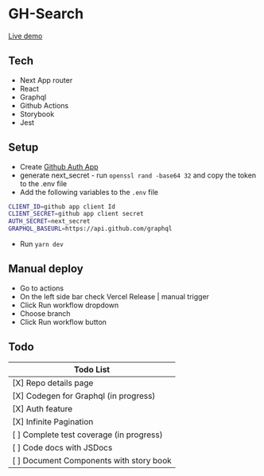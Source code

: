 # GH-Search
[Live demo](https://github-search-two-ivory.vercel.app/)

## Tech

- Next App router
- React
- Graphql
- Github Actions
- Storybook
- Jest


## Setup

- Create [Github Auth App](https://docs.github.com/en/apps/oauth-apps/building-oauth-apps/creating-an-oauth-app)
- generate next_secret - run ```openssl rand -base64 32``` and copy the token to the .env file
- Add the following variables to the `.env` file 

```sh
CLIENT_ID=github app client Id 
CLIENT_SECRET=github app client secret
AUTH_SECRET=next_secret
GRAPHQL_BASEURL=https://api.github.com/graphql
```
- Run ```yarn dev```


## Manual deploy

- Go to actions
- On the left side bar check Vercel Release | manual trigger
- Click Run workflow dropdown
- Choose branch
- Click Run workflow button


## Todo

| Todo List
| ------
| [X] Repo details page 
| [X] Codegen for Graphql (in progress) 
| [X] Auth feature
| [X] Infinite Pagination 
| [ ] Complete test coverage (in progress)
| [ ] Code docs with JSDocs 
| [ ] Document Components with story book


